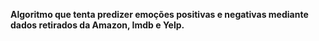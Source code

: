 **Algoritmo que tenta predizer emoções positivas e negativas mediante dados retirados da Amazon, Imdb e Yelp.**
